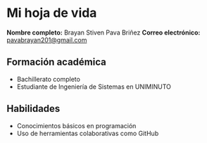 # Mi hoja de vida
**Nombre completo:** Brayan Stiven Pava Briñez
**Correo electrónico:** pavabrayan201@gmail.com
## Formación académica
- Bachillerato completo
- Estudiante de Ingeniería de Sistemas en UNIMINUTO
## Habilidades
- Conocimientos básicos en programación
- Uso de herramientas colaborativas como GitHub
